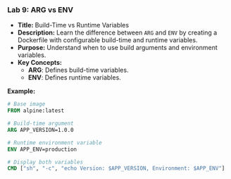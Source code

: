 ### **Lab 9: ARG vs ENV**
- **Title:** Build-Time vs Runtime Variables  
- **Description:** Learn the difference between `ARG` and `ENV` by creating a Dockerfile with configurable build-time and runtime variables.  
- **Purpose:** Understand when to use build arguments and environment variables.  
- **Key Concepts:**  
  - **ARG**: Defines build-time variables.  
  - **ENV**: Defines runtime variables.

**Example:**
```Dockerfile
# Base image
FROM alpine:latest

# Build-time argument
ARG APP_VERSION=1.0.0

# Runtime environment variable
ENV APP_ENV=production

# Display both variables
CMD ["sh", "-c", "echo Version: $APP_VERSION, Environment: $APP_ENV"]
```